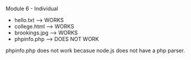 Module 6 - Individual

* hello.txt --> WORKS
* college.html --> WORKS
* brookings.jpg --> WORKS
* phpinfo.php --> DOES NOT WORK

phpinfo.php does not work becasue node.js does not have a php parser.